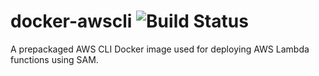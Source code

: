 # docker-awscli ![Build Status](https://codebuild.us-east-1.amazonaws.com/badges?uuid=eyJlbmNyeXB0ZWREYXRhIjoiR2tlRFgzVHNyRUF4b1NiRXZkYUJFalBrWWNjdTRwdTllYytaSFg2ZEtSdS8yd0tVZmZzWkFhUjJkeGhybk5NUE81YkJIc1BycjZmTWFwQ0hyRXl6cUJzPSIsIml2UGFyYW1ldGVyU3BlYyI6IjI3VUJNN2JwQ3EycEI3emUiLCJtYXRlcmlhbFNldFNlcmlhbCI6MX0%3D&branch=master)

A prepackaged AWS CLI Docker image used for deploying AWS Lambda functions using SAM.
